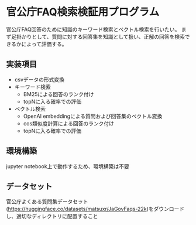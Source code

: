 # 官公庁FAQ検索検証用プログラム
官公庁FAQ回答のために知識のキーワード検索とベクトル検索を行いたい。
まず足掛かりとして、質問に対する回答集を知識として扱い、正解の回答を検索できるかによって評価する。
## 実装項目
- csvデータの形式変換
- キーワード検索
  - BM25による回答のランク付け
  - topNに入る確率での評価
- ベクトル検索
  - OpenAI embeddingによる質問および回答集のベクトル変換
  - cos類似度計算による回答のランク付け
  - topNに入る確率での評価
## 環境構築
jupyter notebook上で動作するため、環境構築は不要
## データセット
官公庁よくある質問集データセット(https://huggingface.co/datasets/matsuxr/JaGovFaqs-22k)をダウンロードし、適切なディレクトリに配置すること
